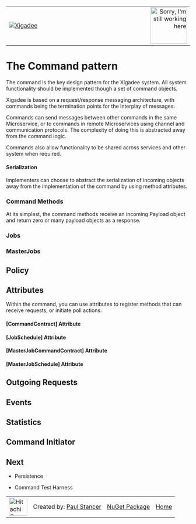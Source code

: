 ﻿<table>
<tr>
<td width="80%"><a href="../../../README.md"><img src="../../../../docs/X2a.png" alt="Xigadee"></a></td>
<td width = "*" align="right"><img src="../../../docs/smallWIP.jpg" alt="Sorry, I'm still working here" height="100"></td>
</tr>
</table>

# The Command pattern
The command is the key design pattern for the Xigadee system. All system functionality should be implemented though a set of command objects.

Xigadee is based on a request/response messaging architecture, with commands being the termination points for the interplay of messages.

Commands can send messages between other commands in the same Microservice, or to commands in remote Microservices using channel and communication protocols. The complexity of doing this is abstracted away from the command logic.

Commands also allow functionality to be shared across services and other system when required.

#### Serialization
Implementers can choose to abstract the serialization of incoming objects away from the implementation of the command by using method attributes.

### Command Methods
At its simplest, the command methods receive an incoming Payload object and return zero or many payload objects as a response.

### Jobs

### MasterJobs

## Policy

## Attributes
Within the command, you can use attributes to register methods that can receive requests, or initiate poll actions.
#### [CommandContract] Attribute

#### [JobSchedule] Attribute

#### [MasterJobCommandContract] Attribute

#### [MasterJobSchedule] Attribute

## Outgoing Requests

## Events

## Statistics

## Command Initiator

## Next

- Persistence

- Command Test Harness

<table><tr> 
<td><a href="http://www.hitachiconsulting.com"><img src="../../../docs/hitachi.png" alt="Hitachi Consulting" height="50"/></a></td> 
<td>Created by: <a href="http://github.com/paulstancer">Paul Stancer</a></td>
  <td><a href="https://www.nuget.org/packages/Xigadee">NuGet Package</a></td>
  <td><a href="../../../README.md">Home</a></td>
</tr></table>
